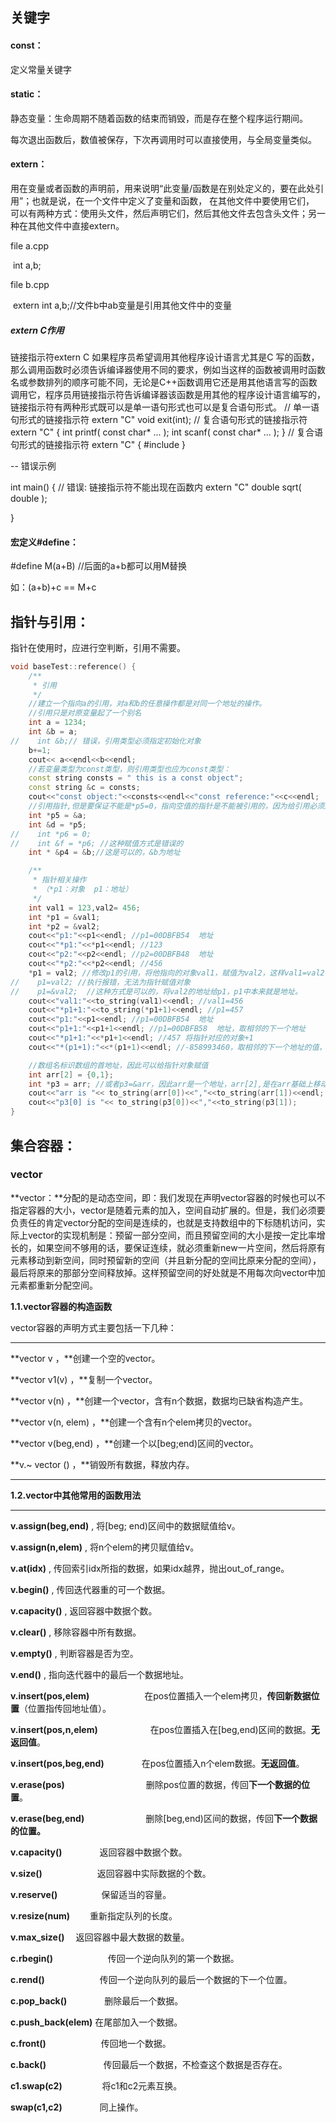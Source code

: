 ## 关键字

#### const：

定义常量关键字

#### static：

静态变量：生命周期不随着函数的结束而销毁，而是存在整个程序运行期间。

每次退出函数后，数值被保存，下次再调用时可以直接使用，与全局变量类似。

#### extern：

用在变量或者函数的声明前，用来说明“此变量/函数是在别处定义的，要在此处引用”；也就是说，在一个文件中定义了变量和函数， 在其他文件中要使用它们， 可以有两种方式：使用头文件，然后声明它们，然后其他文件去包含头文件；另一种在其他文件中直接extern。

file a.cpp

​	int a,b;

file b.cpp

​	extern int a,b;//文件b中ab变量是引用其他文件中的变量

##### extern C作用

链接指示符extern C
    如果程序员希望调用其他程序设计语言尤其是C 写的函数，那么调用函数时必须告诉编译器使用不同的要求，例如当这样的函数被调用时函数名或参数排列的顺序可能不同，无论是C++函数调用它还是用其他语言写的函数调用它，程序员用链接指示符告诉编译器该函数是用其他的程序设计语言编写的，链接指示符有两种形式既可以是单一语句形式也可以是复合语句形式。
// 单一语句形式的链接指示符
extern "C" void exit(int);
// 复合语句形式的链接指示符
extern "C" {
int printf( const char* ... );
int scanf( const char* ... );
}
// 复合语句形式的链接指示符
extern "C" {
#include <cmath>
}

-- 错误示例

int main()
{
// 错误: 链接指示符不能出现在函数内
extern "C" double sqrt( double );

}

#### 宏定义#define：

#define M(a+B)  //后面的a+b都可以用M替换

如：(a+b)+c  == M+c



## 指针与引用：

指针在使用时，应进行空判断，引用不需要。

```c++
void baseTest::reference() {
    /**
     * 引用
     */
    //建立一个指向a的引用，对a和b的任意操作都是对同一个地址的操作。
    //引用只是对原变量起了一个别名
    int a = 1234;
    int &b = a;
//    int &b;// 错误，引用类型必须指定初始化对象
    b+=1;
    cout<< a<<endl<<b<<endl;
    //若变量类型为const类型，则引用类型也应为const类型：
    const string consts = " this is a const object";
    const string &c = consts;
    cout<<"const object:"<<consts<<endl<<"const reference:"<<c<<endl;
    //引用指针,但是要保证不能是*p5=0，指向空值的指针是不能被引用的，因为给引用必须用对象给它初始化，否则引用报错
    int *p5 = &a;
    int &d = *p5;
//    int *p6 = 0;
//    int &f = *p6; //这种赋值方式是错误的
    int * &p4 = &b;//这是可以的，&b为地址

    /**
     * 指针相关操作
     * （*p1：对象  p1：地址）
     */
    int val1 = 123,val2= 456;
    int *p1 = &val1;
    int *p2 = &val2;
    cout<<"p1:"<<p1<<endl; //p1=00DBFB54  地址
    cout<<"*p1:"<<*p1<<endl; //123
    cout<<"p2:"<<p2<<endl; //p2=00DBFB48  地址
    cout<<"*p2:"<<*p2<<endl; //456
    *p1 = val2; //修改p1的引用，将他指向的对象val1，赋值为val2，这样val1=val2;此时*p1还是指向val1的地址，只是该地址的值变为了456
//    p1=val2; //执行报错，无法为指针赋值对象
//    p1=&val2;  //这种方式是可以的，将val2的地址给p1，p1中本来就是地址。
    cout<<"val1:"<<to_string(val1)<<endl; //val1=456
    cout<<"*p1+1:"<<to_string(*p1+1)<<endl; //p1=457
    cout<<"p1:"<<p1<<endl; //p1=00DBFB54  地址
    cout<<"p1+1:"<<p1+1<<endl; //p1=00DBFB58  地址，取相邻的下一个地址
    cout<<"*p1+1:"<<*p1+1<<endl; //457 将指针对应的对象+1
    cout<<"*(p1+1):"<<*(p1+1)<<endl; //-858993460，取相邻的下一个地址的值，因为没有赋值，所以这里产生一个默认值

    //数组名标识数组的首地址，因此可以给指针对象赋值
    int arr[2] = {0,1};
    int *p3 = arr; //或者p3=&arr，因此arr是一个地址，arr[2],是在arr基础上移动两位
    cout<<"arr is "<< to_string(arr[0])<<","<<to_string(arr[1])<<endl;
    cout<<"p3[0] is "<< to_string(p3[0])<<","<<to_string(p3[1]);
}
```

## 集合容器：

### vector

**vector：**分配的是动态空间，即：我们发现在声明vector容器的时候也可以不指定容器的大小，vector是随着元素的加入，空间自动扩展的。但是，我们必须要负责任的肯定vector分配的空间是连续的，也就是支持数组中的下标随机访问，实际上vector的实现机制是：预留一部分空间，而且预留空间的大小是按一定比率增长的，如果空间不够用的话，要保证连续，就必须重新new一片空间，然后将原有元素移动到新空间，同时预留新的空间（并且新分配的空间比原来分配的空间），最后将原来的那部分空间释放掉。这样预留空间的好处就是不用每次向vector中加元素都重新分配空间。

**1.1.vector容器的构造函数**

vector容器的声明方式主要包括一下几种：

------

**vector<Elem> v  ，**创建一个空的vector。

**vector <Elem> v1(v)  ，**复制一个vector。

**vector <Elem> v(n)  ，**创建一个vector，含有n个数据，数据均已缺省构造产生。

**vector <Elem> v(n, elem)  ，**创建一个含有n个elem拷贝的vector。

**vector <Elem> v(beg,end)  ，**创建一个以[beg;end)区间的vector。

**v.~ vector <Elem>()  ，**销毁所有数据，释放内存。

------

**1.2.vector中其他常用的函数用法**

------

**v.assign(beg,end)** , 将[beg; end)区间中的数据赋值给v。

**v.assign(n,elem)**  , 将n个elem的拷贝赋值给v。

**v.at(idx)**         , 传回索引idx所指的数据，如果idx越界，抛出out_of_range。

**v.begin()**        , 传回迭代器重的可一个数据。

**v.capacity()**      , 返回容器中数据个数。

**v.clear()**        , 移除容器中所有数据。

**v.empty()**       , 判断容器是否为空。

**v.end()**         , 指向迭代器中的最后一个数据地址。

**v.insert(pos,elem)**　　　　　　  在pos位置插入一个elem拷贝，**传回新数据位置**（位置指传回地址值）。

**v.insert(pos,n,elem)**　　　　　　在pos位置插入在[beg,end)区间的数据。**无返回值**。

**v.insert(pos,beg,end)**　　　　  在pos位置插入n个elem数据。**无返回值**。

**v.erase(pos)**　　　　　　　　　 删除pos位置的数据，传回**下一个数据的位置**。

**v.erase(beg,end)**　　　　　　　删除[beg,end)区间的数据，传回**下一个数据的位置。**

**v.capacity()** 　　　　返回容器中数据个数。

**v.size()**　　　　　　 返回容器中实际数据的个数。

**v.reserve()**　　　　　保留适当的容量。 

**v.resize(num)** 　　重新指定队列的长度。

**v.max_size()**   　返回容器中最大数据的数量。

**c.rbegin()**　　　　　　 传回一个逆向队列的第一个数据。

**c.rend()**　　　　　　  传回一个逆向队列的最后一个数据的下一个位置。

**c.pop_back()**　　　　 删除最后一个数据。

**c.push_back(elem)**  在尾部加入一个数据。

**c.front()**　　　　　　  传回地一个数据。

**c.back()** 　　　　　　  传回最后一个数据，不检查这个数据是否存在。

**c1.swap(c2)** 　　　　 将c1和c2元素互换。

**swap(c1,c2)**　　　　  同上操作。



